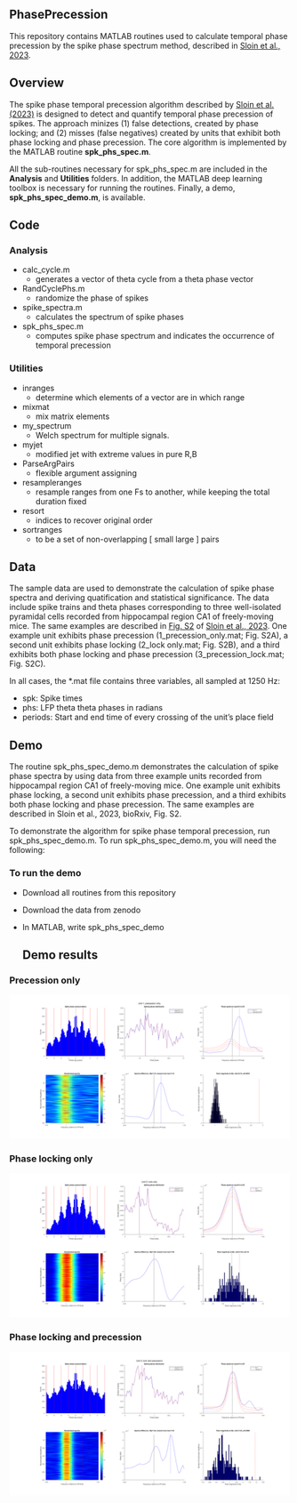## **PhasePrecession**

This repository contains MATLAB routines used to calculate temporal phase precession by the spike phase spectrum method, described in [Sloin et al., 2023](https://www.biorxiv.org/content/10.1101/2023.08.19.553985v1).
## **Overview**
The spike phase temporal precession algorithm described by [Sloin et al. (2023)](https://www.biorxiv.org/content/10.1101/2023.08.19.553985v1) is designed to detect and quantify temporal phase precession of spikes. The approach minizes (1) false detections, created by phase locking; and (2) misses (false negatives) created by units that exhibit both phase locking and phase precession. The core algorithm is implemented by the MATLAB routine **spk\_phs\_spec.m**.

All the sub-routines necessary for spk\_phs\_spec.m are included in the **Analysis** and **Utilities** folders. In addition, the MATLAB deep learning toolbox is necessary for running the routines. Finally, a demo, **spk\_phs\_spec\_demo.m**, is available. 
## **Code**
### **Analysis**
- calc\_cycle.m
  - generates a vector of theta cycle from a theta phase vector
- RandCyclePhs.m
  - randomize the phase of spikes 
- spike\_spectra.m
  - calculates the spectrum of spike phases
- spk\_phs\_spec.m
  - computes spike phase spectrum and indicates the occurrence of temporal precession
### **Utilities**
- inranges
  - determine which elements of a vector are in which range
- mixmat
  - mix matrix elements
- my\_spectrum
  - Welch spectrum for multiple signals. 
- myjet
  - modified jet with extreme values in pure R,B
- ParseArgPairs
  - flexible argument assigning
- resampleranges
  - resample ranges from one Fs to another, while keeping the total duration fixed
- resort
  - indices to recover original order
- sortranges
  - to be a set of non-overlapping [ small large ] pairs

## **Data**
The sample data are used to demonstrate the calculation of spike phase spectra and deriving quatification and statistical significance. The data include spike trains and theta phases corresponding to three well-isolated pyramidal cells recorded from hippocampal region CA1 of freely-moving mice. The same examples are described in [Fig. S2](https://www.biorxiv.org/content/biorxiv/early/2023/08/21/2023.08.19.553985/F7.large.jpg) of [Sloin et al., 2023](https://www.biorxiv.org/content/10.1101/2023.08.19.553985v1). One example unit exhibits phase precession (1\_precession\_only.mat; Fig. S2A), a second unit exhibits phase locking (2\_lock only.mat; Fig. S2B), and a third exhibits both phase locking and phase precession (3\_precession\_lock.mat; Fig. S2C). 

In all cases, the *.mat file contains three variables, all sampled at 1250 Hz:
  - spk: Spike times
  - phs: LFP theta theta phases in radians
  - periods: Start and end time of every crossing of the unit’s place field

  ## **Demo** 
The routine spk\_phs\_spec\_demo.m demonstrates the calculation of spike phase spectra by using data from three example units recorded from hippocampal region CA1 of freely-moving mice. One example unit exhibits phase locking, a second unit exhibits phase precession, and a third exhibits both phase locking and phase precession. The same examples are described in Sloin et al., 2023, bioRxiv, Fig. S2.

To demonstrate the algorithm for spike phase temporal precession, run spk\_phs\_spec\_demo.m. To run spk\_phs\_spec\_demo.m, you will need the following: 
### To run the demo
- Download all routines from this repository
- Download the data from zenodo
- In MATLAB, write spk\_phs\_spec\_demo

  ## **Demo results** 
### Precession only
![Precession only](sloin2023_demo1.png)
### Phase locking only
![Phase locking only](sloin2023_demo2.png)
### Phase locking and precession 
![Phase locking only](sloin2023_demo3.png)



